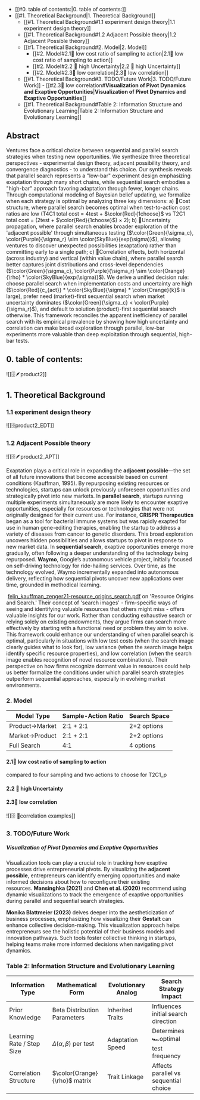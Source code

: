 - [[#0. table of contents:|0. table of contents:]]
- [[#1. Theoretical Background|1. Theoretical Background]]
	- [[#1. Theoretical Background#1.1 experiment design theory|1.1 experiment design theory]]
	- [[#1. Theoretical Background#1.2 Adjacent Possible theory|1.2 Adjacent Possible theory]]
	- [[#1. Theoretical Background#2. Model|2. Model]]
		- [[#2. Model#2.1📍 low cost ratio of sampling to action|2.1📍 low cost ratio of sampling to action]]
		- [[#2. Model#2.2 🎲 high Uncertainty|2.2 🎲 high Uncertainty]]
		- [[#2. Model#2.3🧩 low correlation|2.3🧩 low correlation]]
	- [[#1. Theoretical Background#3. TODO/Future Work|3. TODO/Future Work]]
			- [[#2.3🧩 low correlation#**Visualization of Pivot Dynamics and Exaptive Opportunities**|**Visualization of Pivot Dynamics and Exaptive Opportunities**]]
	- [[#1. Theoretical Background#Table 2: Information Structure and Evolutionary Learning|Table 2: Information Structure and Evolutionary Learning]]
## Abstract
Ventures face a critical choice between sequential and parallel search strategies when testing new opportunities. We synthesize three theoretical perspectives - experimental design theory, adjacent possibility theory, and convergence diagnostics - to understand this choice. Our synthesis reveals that parallel search represents a "low-bar" experiment design emphasizing exaptation through many short chains, while sequential search embodies a "high-bar" approach favoring adaptation through fewer, longer chains. Through computational modeling of Bayesian belief updating, we formalize when each strategy is optimal by analyzing three key dimensions: a) 📍Cost structure, where parallel search becomes optimal when test-to-action cost ratios are low (T4C1 total cost = 4test + $\color{Red}{1choose}$ vs T2C1 total cost = (2test + $\color{Red}{1choose}$) × 2); b) 🎲Uncertainty propagation, where parallel search enables broader exploration of the 'adjacent possible' through simultaneous testing ($\color{Green}{\sigma_c}, \color{Purple}{\sigma_r} \sim \color{SkyBlue}{exp(\sigma)}$), allowing ventures to discover unexpected possibilities (exaptation) rather than committing early to a single path; c) 🧩Correlation effects, both horizontal (across industry) and vertical (within value chain), where parallel search better captures joint distributions and cross-level dependencies ($\color{Green}{\sigma_c}, \color{Purple}{\sigma_r} \sim \color{Orange}{\rho} * \color{SkyBlue}{exp(\sigma)}$). We derive a unified decision rule: choose parallel search when implementation costs and uncertainty are high ($\color{Red}{c_{act}} * \color{SkyBlue}{\sigma} * \color{Orange}{k}$ is large), prefer need (market)-first sequential search when market uncertainty dominates ($\color{Green}{\sigma_c} < \color{Purple}{\sigma_r}$), and default to solution (product)-first sequential search otherwise. This framework reconciles the apparent inefficiency of parallel search with its empirical prevalence by showing how high uncertainty and correlation can make broad exploration through parallel, low-bar experiments more valuable than deep exploitation through sequential, high-bar tests. 

## 0. table of contents:
![[🗄️🪶product2]]



## 1. Theoretical Background

### 1.1 experiment design theory

![[🗄️product2_EDT]]

### 1.2 Adjacent Possible theory
![[🗄️🪶product2_APT]]

Exaptation plays a critical role in expanding the **adjacent possible**—the set of all future innovations that become accessible based on current conditions (Kauffman, 1995). By repurposing existing resources or technologies, startups can unlock previously unforeseen opportunities and strategically pivot into new markets. In **parallel search**, startups running multiple experiments simultaneously are more likely to encounter exaptive opportunities, especially for resources or technologies that were not originally designed for their current use. For instance, **CRISPR Therapeutics** began as a tool for bacterial immune systems but was rapidly exapted for use in human gene-editing therapies, enabling the startup to address a variety of diseases from cancer to genetic disorders. This broad exploration uncovers hidden possibilities and allows startups to pivot in response to new market data. In **sequential search**, exaptive opportunities emerge more gradually, often following a deeper understanding of the technology being repurposed. **Waymo**, Google’s autonomous vehicle project, initially focused on self-driving technology for ride-hailing services. Over time, as the technology evolved, Waymo incrementally expanded into autonomous delivery, reflecting how sequential pivots uncover new applications over time, grounded in methodical learning.

 [felin_kauffman_zenger21-resource_origins_search.pdf](https://github.com/user-attachments/files/17530303/Strategic.Management.Journal.-.2021.-.Felin.-.Resource.origins.and.search.pdf) on 'Resource Origins and Search.' Their concept of 'search images' - firm-specific ways of seeing and identifying valuable resources that others might miss - offers valuable insights for our work. Rather than conducting exhaustive search or relying solely on existing endowments, they argue firms can search more effectively by starting with a functional need or problem they aim to solve. This framework could enhance our understanding of when parallel search is optimal, particularly in situations with low test costs (when the search image clearly guides what to look for), low variance (when the search image helps identify specific resource properties), and low correlation (when the search image enables recognition of novel resource combinations). Their perspective on how firms recognize dormant value in resources could help us better formalize the conditions under which parallel search strategies outperform sequential approaches, especially in evolving market environments.
### 2. Model

| Model Type     | Sample-Action Ratio | Search Space |
| -------------- | ------------------- | ------------ |
| Product→Market | 2:1 + 2:1           | 2+2 options  |
| Market→Product | 2:1 + 2:1           | 2+2 options  |
| Full Search    | 4:1                 | 4 options    |
#### 2.1📍 low cost ratio of sampling to action

compared to four sampling and two actions to choose for T2C1_p
#### 2.2 🎲 high Uncertainty
#### 2.3🧩 low correlation

 ![[🗄️ 🧩correlation examples]]



### 3. TODO/Future Work

##### **Visualization of Pivot Dynamics and Exaptive Opportunities**

Visualization tools can play a crucial role in tracking how exaptive processes drive entrepreneurial pivots. By visualizing the **adjacent possible**, entrepreneurs can identify emerging opportunities and make informed decisions about how to reconfigure their existing resources. **Mansinghka (2021)** and **Chen et al. (2020)** recommend using dynamic visualizations to track the emergence of exaptive opportunities during parallel and sequential search strategies.

**Monika Blattmeier (2023)** delves deeper into the aestheticization of business processes, emphasizing how visualizing their **Gestalt** can enhance collective decision-making. This visualization approach helps entrepreneurs see the holistic potential of their business models and innovation pathways. Such tools foster collective thinking in startups, helping teams make more informed decisions when navigating pivot dynamics.

### Table 2: Information Structure and Evolutionary Learning

| Information Type          | Mathematical Form                | Evolutionary Analog | Search Strategy Impact                |
| ------------------------- | -------------------------------- | ------------------- | ------------------------------------- |
| Prior Knowledge           | Beta Distribution Parameters     | Inherited Traits    | Influences initial search direction   |
| Learning Rate / Step Size | $\Delta(\alpha, \beta)$ per test | Adaptation Speed    | Determines 🏎️optimal test frequency  |
| Correlation Structure     | $\color{Orange}{\rho}$ matrix    | Trait Linkage       | Affects parallel vs sequential choice |
